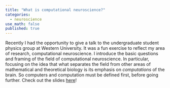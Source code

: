 ```yaml
---
title: "What is computational neuroscience?"
categories:
  - neuroscience
use_math: false
published: true
---
```


Recently I had the opportunity to give a talk to the undergraduate student physics group at Western University. It was a fun exercise to reflect my area of research, computational neuroscience. I introduce the basic questions and framing of the field of computational neuroscience. In particular, focusing on the idea that what separates the field from other areas of mathematical and theoretical biology is its emphasis on _computations_ of the brain. So computers and computation must be defined first, before going further. Check out the slides [here](https://benlansdell.github.io/compneurointro)!
